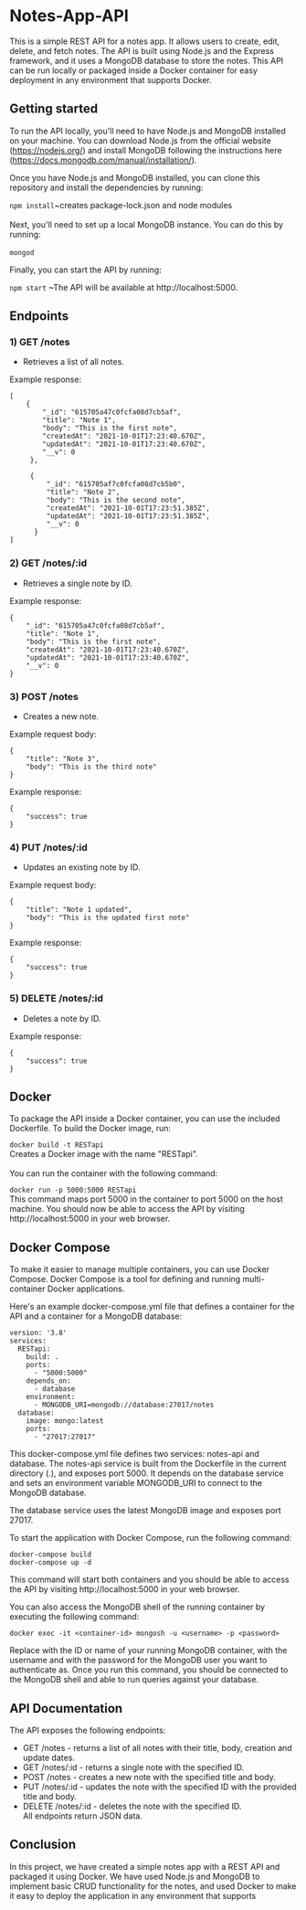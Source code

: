# Notes-App-API

This is a simple REST API for a notes app. It allows users to create, edit, delete, and fetch notes. The API is built using Node.js and the Express framework, and it uses a MongoDB database to store the notes. This API can be run locally or packaged inside a Docker container for easy deployment in any environment that supports Docker.

## Getting started

To run the API locally, you'll need to have Node.js and MongoDB installed on your machine. You can download Node.js from the official website (https://nodejs.org/) and install MongoDB following the instructions here (https://docs.mongodb.com/manual/installation/).

Once you have Node.js and MongoDB installed, you can clone this repository and install the dependencies by running:

``` npm install ```~creates package-lock.json and node modules
<br><br>
Next, you'll need to set up a local MongoDB instance. You can do this by running:<br><br>
``` mongod ```


Finally, you can start the API by running:

``` npm start ``` ~The API will be available at http://localhost:5000.

## Endpoints
### 1) GET /notes

+ Retrieves a list of all notes.

Example response:
```
[    
    {        
        "_id": "615705a47c0fcfa08d7cb5af", 
        "title": "Note 1",
        "body": "This is the first note",
        "createdAt": "2021-10-01T17:23:40.670Z", 
        "updatedAt": "2021-10-01T17:23:40.670Z",
        "__v": 0    
     },  
     
     {
         "_id": "615705af7c0fcfa08d7cb5b0",
         "title": "Note 2",
         "body": "This is the second note",
         "createdAt": "2021-10-01T17:23:51.385Z",
         "updatedAt": "2021-10-01T17:23:51.385Z",
         "__v": 0    
      }
]
```
### 2) GET /notes/:id
+ Retrieves a single note by ID.

Example response:
```
{
    "_id": "615705a47c0fcfa08d7cb5af",
    "title": "Note 1",
    "body": "This is the first note",
    "createdAt": "2021-10-01T17:23:40.670Z",
    "updatedAt": "2021-10-01T17:23:40.670Z",
    "__v": 0
}
```

### 3) POST /notes

+ Creates a new note.

Example request body:

```
{
    "title": "Note 3",
    "body": "This is the third note"
}

```

Example response:

```
{
    "success": true
}
```

### 4) PUT /notes/:id

+ Updates an existing note by ID.

Example request body:

```
{
    "title": "Note 1 updated",
    "body": "This is the updated first note"
}

```
Example response:
```
{
    "success": true
}

```

### 5) DELETE /notes/:id

+ Deletes a note by ID.

Example response:

```
{
    "success": true
}

```

## Docker
To package the API inside a Docker container, you can use the included Dockerfile. To build the Docker image, run:

```docker build -t RESTapi```<br>Creates a Docker image with the name "RESTapi".<br><br>
You can run the container with the following command:

```docker run -p 5000:5000 RESTapi```<br>
This command maps port 5000 in the container to port 5000 on the host machine. You should now be able to access the API by visiting http://localhost:5000 in your web browser.

## Docker Compose
To make it easier to manage multiple containers, you can use Docker Compose. Docker Compose is a tool for defining and running multi-container Docker applications.<br>

Here's an example docker-compose.yml file that defines a container for the API and a container for a MongoDB database:

```
version: '3.8'
services:
  RESTapi:
    build: .
    ports:
      - "5000:5000"
    depends_on:
      - database
    environment:
      - MONGODB_URI=mongodb://database:27017/notes
  database:
    image: mongo:latest
    ports:
      - "27017:27017"
```
This docker-compose.yml file defines two services: notes-api and database. The notes-api service is built from the Dockerfile in the current directory (.), and exposes port 5000. It depends on the database service and sets an environment variable MONGODB_URI to connect to the MongoDB database.

The database service uses the latest MongoDB image and exposes port 27017.

To start the application with Docker Compose, run the following command:
```
docker-compose build
docker-compose up -d
```
This command will start both containers and you should be able to access the API by visiting http://localhost:5000 in your web browser.<br>

You can also access the MongoDB shell of the running container by executing the following command:
```
docker exec -it <container-id> mongosh -u <username> -p <password>
```
Replace <container-id> with the ID or name of your running MongoDB container, <username> with the username and <password> with the password for the MongoDB user you want to authenticate as. Once you run this command, you should be connected to the MongoDB shell and able to run queries against your database.

## API Documentation
The API exposes the following endpoints:

+ GET /notes - returns a list of all notes with their title, body, creation and update dates.
+ GET /notes/:id - returns a single note with the specified ID.
+ POST /notes - creates a new note with the specified title and body.
+ PUT /notes/:id - updates the note with the specified ID with the provided title and body.
+ DELETE /notes/:id - deletes the note with the specified ID.<br>
All endpoints return JSON data.
## Conclusion

In this project, we have created a simple notes app with a REST API and packaged it using Docker. We have used Node.js and MongoDB to implement basic CRUD functionality for the notes, and used Docker to make it easy to deploy the application in any environment that supports



